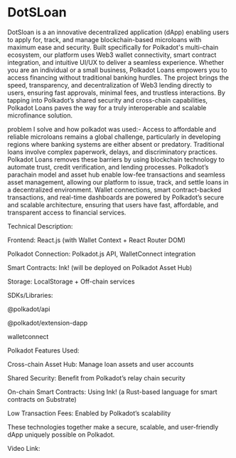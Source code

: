 # DotSLoan
DotSloan is a  an innovative decentralized application (dApp) enabling users to apply for, track, and manage blockchain-based microloans with maximum ease and security. Built specifically for Polkadot's multi-chain ecosystem, our platform uses Web3 wallet connectivity, smart contract integration, and intuitive UI/UX to deliver a seamless experience. Whether you are an individual or a small business, Polkadot Loans empowers you to access financing without traditional banking hurdles. The project brings the speed, transparency, and decentralization of Web3 lending directly to users, ensuring fast approvals, minimal fees, and trustless interactions. By tapping into Polkadot’s shared security and cross-chain capabilities, Polkadot Loans paves the way for a truly interoperable and scalable microfinance solution.

problem I solve and how polkadot was used:-
Access to affordable and reliable microloans remains a global challenge, particularly in developing regions where banking systems are either absent or predatory. Traditional loans involve complex paperwork, delays, and discriminatory practices. Polkadot Loans removes these barriers by using blockchain technology to automate trust, credit verification, and lending processes.
Polkadot’s parachain model and asset hub enable low-fee transactions and seamless asset management, allowing our platform to issue, track, and settle loans in a decentralized environment.
Wallet connections, smart contract-backed transactions, and real-time dashboards are powered by Polkadot’s secure and scalable architecture, ensuring that users have fast, affordable, and transparent access to financial services.


Technical Description:

Frontend: React.js (with Wallet Context + React Router DOM)

Polkadot Connection: Polkadot.js API, WalletConnect integration

Smart Contracts: Ink! (will be deployed on Polkadot Asset Hub)

Storage: LocalStorage + Off-chain services

SDKs/Libraries:

@polkadot/api

@polkadot/extension-dapp

walletconnect

Polkadot Features Used:

Cross-chain Asset Hub: Manage loan assets and user accounts

Shared Security: Benefit from Polkadot’s relay chain security

On-chain Smart Contracts: Using Ink! (a Rust-based language for smart contracts on Substrate)

Low Transaction Fees: Enabled by Polkadot’s scalability

These technologies together make a secure, scalable, and user-friendly dApp uniquely possible on Polkadot.


Video Link:


